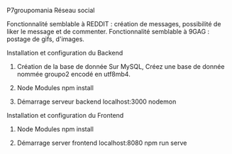 P7groupomania Réseau social

Fonctionnalité semblable à REDDIT : création de messages, possibilité de liker le message et de commenter. Fonctionnalité semblable à 9GAG : postage de gifs, d'images.

Installation et configuration du Backend
1. Création de la base de donnée
Sur MySQL, Créez une base de donnée nommée groupo2 encodé en utf8mb4. 

2. Node Modules
npm install

3. Démarrage serveur backend localhost:3000
nodemon

Installation et configuration du Frontend
1. Node Modules
npm install

2. Démarrage server frontend localhost:8080
npm run serve

